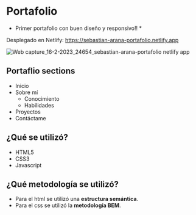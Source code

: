 # Portafolio 

* Primer portafolio con buen diseño y responsivo!! *

Desplegado en Netlify: https://sebastian-arana-portafolio.netlify.app  


![Web capture_16-2-2023_24654_sebastian-arana-portafolio netlify app](https://user-images.githubusercontent.com/52842507/219300832-f664f9f8-10fd-412b-9e84-dbd7b979fb20.jpeg)

## Portaflio sections ##

* Inicio
* Sobre mí
  * Conocimiento
  * Habilidades
* Proyectos
* Contáctame

## ¿Qué se utilizó? ##

* HTML5
* CSS3
* Javascript

## ¿Qué metodología se utilizó? ##

* Para el html se utilizó una **estructura semántica**.
* Para el css se utilizó la **metodología BEM**.
